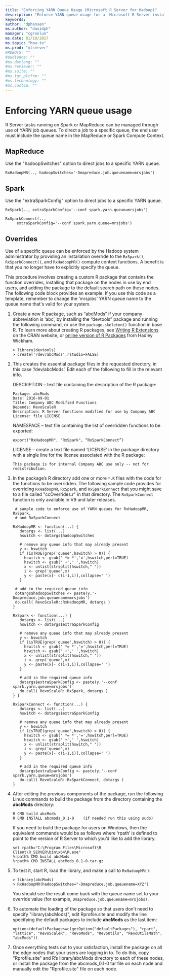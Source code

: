 ```yaml
---
title: "Enforcing YARN Queue Usage (Microsoft R Server for Hadoop)"
description: "Enforce YARN queue usage for a  Microsoft R Server installation on a Hadoop cluster."
keywords: 
author: "dphansen"
ms.author: "davidph"
manager: "cgronlun"
ms.date: 01/19/2017
ms.topic: "how-to"
ms.prod: "mlserver"
#ROBOTS: ""
#audience: ""
#ms.devlang: ""
#ms.reviewer: ""
#ms.suite: ""
#ms.tgt_pltfrm: ""
#ms.technology: ""
#ms.custom: ""
---
```

# Enforcing YARN queue usage

R Server tasks running on Spark or MapReduce can be managed through use of YARN job queues. To direct a job to a specific queue, the end user must include the queue name in the MapReduce or Spark Compute Context.

## MapReduce
Use the "hadoopSwitches" option to direct jobs to a specific YARN queue.
````
RxHadoopMR(.., hadoopSwitches='-Dmapreduce.job.queuename=mrsjobs')
````
## Spark
Use the "extraSparkConfig" option to direct jobs to a specific YARN queue.
````
RxSpark(.., extraSparkConfig='--conf spark.yarn.queue=mrsjobs')

RxSparkConnect(..,
     extraSparkConfig='--conf spark.yarn.queue=mrsjobs')
````

## Overrides

Use of a specific queue can be enforced by the Hadoop system administrator by providing an installation override to the `RxSpark()`, `RxSparkConnect()`, and `RxHadoopMR()` compute context functions. A benefit is that you no longer have to explicitly specify the queue.  

This procedure involves creating a custom R package that contains the function overrides, installing that package on the nodes in use by end users, and adding the package to the default search path on these nodes. The following code block provides an example. If you use this code as a template, remember to change the ‘mrsjobs’ YARN queue name to the queue name that's valid for your system.

1. Create a new R package, such as “abcMods” if your company abbreviation is ‘abc’, by installing the “devtools” package and running the following command, or use the `package.skeleton()` function in base R.  To learn more about creating R packages, see [Writing R Extensions](https://cran.r-project.org/doc/manuals/r-release/R-exts.html) on the CRAN website, or [online version of R Packages](http://r-pkgs.had.co.nz/) from Hadley Wickham.

   ~~~~
   > library(devtools)
   > create('/dev/abcMods',rstudio=FALSE)
   ~~~~

2. This creates the essential package files in the requested directory, in this case ‘/dev/abcMods’. Edit each of the following to fill in the relevant info.

   DESCRIPTION – text file containing the description of the R package:

   ~~~~
   Package: abcMods
   Date: 2016-09-01
   Title: Company ABC Modified Functions
   Depends: RevoScaleR
   Description: R Server functions modified for use by Company ABC
   License: file LICENSE
   ~~~~

   NAMESPACE – text file containing the list of overridden functions to be exported:

   ~~~~
   export("RxHadoopMR", "RxSpark", “RxSparkConnect”)
   ~~~~

   LICENSE – create a text file named ‘LICENSE’ in the package directory with a single line for the license associated with the R package:

   ~~~~
   This package is for internal Company ABC use only -- not for redistribution.
   ~~~~

3. In the package’s R directory add one or more `*.R` files with the code for the functions to be overridden. The following sample code provides for overriding `RxHadoopMR`, `RxSpark`, and `RxSparkConnect` that you might save to a file called "ccOverrides.r" in that directory. The `RxSparkConnect` function is only available in V9 and later releases. 

   ~~~~
    # sample code to enforce use of YARN queues for RxHadoopMR, RxSpark,
    # and RxSparkConnect

   RxHadoopMR <- function(...) {
      dotargs <- list(...)
      hswitch <- dotargs$hadoopSwitches

      # remove any queue info that may already present
      y <- hswitch
      if (isTRUE(grep('queue',hswitch) > 0)) {
        hswitch <- gsub(' *= *','=',hswitch,perl=TRUE)
        hswitch <- gsub(' +',' ',hswitch)
        x <- unlist(strsplit(hswitch," "))
        i <- grep('queue',x)
        y <- paste(x[- c(i-1,i)],collapse=' ')
      } 	

    # add in the required queue info
    dotargs$hadoopSwitches <- paste(y,'-Dmapreduce.job.queuename=mrsjobs')
    do.call( RevoScaleR::RxHadoopMR, dotargs )
   }

   RxSpark <- function(...) {
      dotargs <- list(...)
      hswitch <- dotargs$extraSparkConfig

      # remove any queue info that may already present
      y <- hswitch
      if (isTRUE(grep('queue',hswitch) > 0)) {
        hswitch <- gsub(' *= *','=',hswitch,perl=TRUE)
        hswitch <- gsub(' +',' ',hswitch)
        x <- unlist(strsplit(hswitch," "))
        i <- grep('queue',x)
        y <- paste(x[- c(i-1,i)],collapse=' ')
      }

      # add in the required queue info
      dotargs$extraSparkConfig <- paste(y,'--conf spark.yarn.queue=mrsjobs')
      do.call( RevoScaleR::RxSpark, dotargs )
   } }

   RxSparkConnect <- function(...) {
      dotargs <- list(...)
      hswitch <- dotargs$extraSparkConfig

      # remove any queue info that may already present
      y <- hswitch
      if (isTRUE(grep('queue',hswitch) > 0)) {
        hswitch <- gsub(' *= *','=',hswitch,perl=TRUE)
        hswitch <- gsub(' +',' ',hswitch)
        x <- unlist(strsplit(hswitch," "))
        i <- grep('queue',x)
        y <- paste(x[- c(i-1,i)],collapse=' ')
      }

      # add in the required queue info
      dotargs$extraSparkConfig <- paste(y,'--conf spark.yarn.queue=mrsjobs')
      do.call( RevoScaleR::RxSparkConnect, dotargs )
   }
   ~~~~

4. After editing the previous components of the package, run the following Linux commands to build the package from the directory containing the **abcMods** directory:

   ~~~~
   R CMD build abcMods
   R CMD INSTALL abcmods_0.1-0    (if needed run this using sudo)
   ~~~~

   If you need to build the package for users on Windows, then the equivalent commands would be as follows where ‘rpath’ is defined to point to the version of R Server to which you’d like to add the library.  

   ~~~~
   set rpath="C:\Program Files\Microsoft\R Client\R_SERVER\bin\x64\R.exe"
   %rpath% CMD build abcMods
   %rpath% CMD INSTALL abcMods_0.1-0.tar.gz
   ~~~~

5. To test it, start R, load the library, and make a call to `RxHadoopMR()`:

   ~~~~
   > library(abcMods)
   > RxHadoopMR(hadoopSwitches="-Dmapreduce.job.queuename=XYZ")
   ~~~~

   You should see the result come back with the queue name set to your override value (for example, `Dmapreduce.job.queuename=mrsjobs)`.

6. To automate the loading of the package so that users don’t need to specify "library(abcMods)", edit Rprofile.site and modify the line specifying the default packages to include **abcMods** as the last item:

   ~~~~
   options(defaultPackages=c(getOption("defaultPackages"), "rpart", "lattice", "RevoScaleR", "RevoMods", "RevoUtils", "RevoUtilsMath", "abcMods"))
   ~~~~

7. Once everything tests out to your satisfaction, install the package on all the edge nodes that your users are logging in to. To do this, copy "Rprofile.site" and R’s library/abcMods directory to each of these nodes, or install the package from the abcmods_0.1-0 tar file on each node and manually edit the "Rprofile.site" file on each node.    